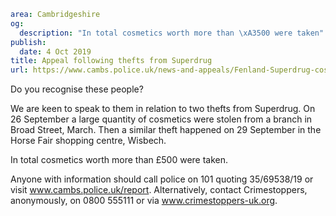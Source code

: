 ```yaml
area: Cambridgeshire
og:
  description: "In total cosmetics worth more than \xA3500 were taken"
publish:
  date: 4 Oct 2019
title: Appeal following thefts from Superdrug
url: https://www.cambs.police.uk/news-and-appeals/Fenland-Superdrug-cosmetic-thefts
```

Do you recognise these people?

We are keen to speak to them in relation to two thefts from Superdrug. On 26 September a large quantity of cosmetics were stolen from a branch in Broad Street, March. Then a similar theft happened on 29 September in the Horse Fair shopping centre, Wisbech.

In total cosmetics worth more than £500 were taken.

Anyone with information should call police on 101 quoting 35/69538/19 or visit www.cambs.police.uk/report. Alternatively, contact Crimestoppers, anonymously, on 0800 555111 or via www.crimestoppers-uk.org.
